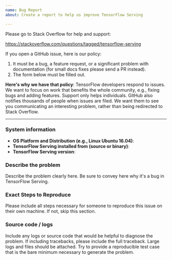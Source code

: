 ```yaml
---
name: Bug Report
about: Create a report to help us improve TensorFlow Serving

---
```


Please go to Stack Overflow for help and support:

https://stackoverflow.com/questions/tagged/tensorflow-serving

If you open a GitHub issue, here is our policy:

1. It must be a bug, a feature request, or a significant problem with
   documentation (for small docs fixes please send a PR instead).
2. The form below must be filled out.

**Here's why we have that policy**: TensorFlow developers respond to issues.
We want to focus on work that benefits the whole community, e.g., fixing bugs
and adding features. Support only helps individuals. GitHub also notifies
thousands of people when issues are filed. We want them to see you communicating
an interesting problem, rather than being redirected to Stack Overflow.

------------------------

### System information
- **OS Platform and Distribution (e.g., Linux Ubuntu 16.04)**:
- **TensorFlow Serving installed from (source or binary)**:
- **TensorFlow Serving version**:

### Describe the problem
Describe the problem clearly here. Be sure to convey here why it's a bug in
TensorFlow Serving.

### Exact Steps to Reproduce
Please include all steps necessary for someone to reproduce this issue on their
own machine. If not, skip this section.

### Source code / logs
Include any logs or source code that would be helpful to diagnose the problem.
If including tracebacks, please include the full traceback. Large logs and files
should be attached. Try to provide a reproducible test case that is the bare
minimum necessary to generate the problem.
